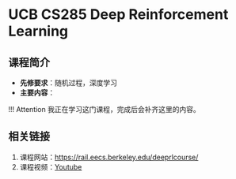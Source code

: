 # UCB CS285 Deep Reinforcement Learning

## 课程简介

- **先修要求**：随机过程，深度学习
- **主要内容**：

!!! Attention
    我正在学习这门课程，完成后会补齐这里的内容。

## 相关链接

1. 课程网站：<https://rail.eecs.berkeley.edu/deeprlcourse/>
2. 课程视频：[Youtube](https://www.youtube.com/watch?v=JHrlF10v2Og&list=PL_iWQOsE6TfX7MaC6C3HcdOf1g337dlC9&index=2)